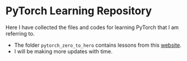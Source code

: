 # PyTorch Learning Repository
Here I have collected the files and codes for learning PyTorch that I am referring to.
- The folder `pytorch_zero_to_hero` contains lessons from this [website](https://www.learnpytorch.io/).
- I will be making more updates with time.
